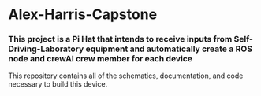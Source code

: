 # Alex-Harris-Capstone
### This project is a Pi Hat that intends to receive inputs from Self-Driving-Laboratory equipment and automatically create a ROS node and crewAI crew member for each device
This repository contains all of the schematics, documentation, and code necessary to build this device.
